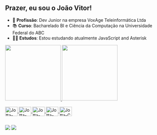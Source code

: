## Prazer, eu sou o João Vitor!

- 💼 **Profissão**: Dev Junior na empresa VoxAge Teleinformática Ltda
- 📚 **Curso**: Bacharelado BI e Ciência da Computação na Universidade Federal do ABC
- 👨‍💻 **Estudos**: Estou estudando atualmente JavaScript and Asterisk

<div>
  <a href = "https://beacons.ai/JoaoSantos6">
  <img height="180em" src="https://github-readme-stats.vercel.app/api?username=JoaoSantos6&show_icons=true&theme=dark&include_all_commits=true&count_private=true"/>
  <img height="180em" src="https://github-readme-stats.vercel.app/api/top-langs/?username=JoaoSantos6&layout=compact&langs_count=16&theme=dark"/>
</div>

<div style="display: inline_block"><br>

  <img align="center" alt="Jotta-JS" height="30" width="40" src="https://cdn.jsdelivr.net/gh/devicons/devicon/icons/javascript/javascript-original.svg">
  <img align="center" alt="Jotta-Ja" height="30" width="40" src="https://cdn.jsdelivr.net/gh/devicons/devicon/icons/java/java-original-wordmark.svg">
  <img align="center" alt="Jotta-Lua" height="30" width="40" src="https://cdn.jsdelivr.net/gh/devicons/devicon/icons/lua/lua-plain-wordmark.svg">
  <img align="center" alt="Jotta-SQL" height="30" width="40" src="https://cdn.jsdelivr.net/gh/devicons/devicon/icons/microsoftsqlserver/microsoftsqlserver-plain-wordmark.svg">
  <img align="center" alt="Jotta-C" height="30" width="40" src="https://cdn.jsdelivr.net/gh/devicons/devicon/icons/c/c-original.svg">
</div>

##

<div>
<a href="https://www.linkedin.com/in/joao-vitor-o-06/" target="_blank"><img src="https://img.shields.io/badge/LinkedIn-0077B5?style=for-the-badge&logo=linkedin&logoColor=white"></a>
<a href="jvoliveiravitor71@gmail.com" target="_blank"><img src="https://img.shields.io/badge/Gmail-D14836?style=for-the-badge&logo=gmail&logoColor=white"></a>
</div>
